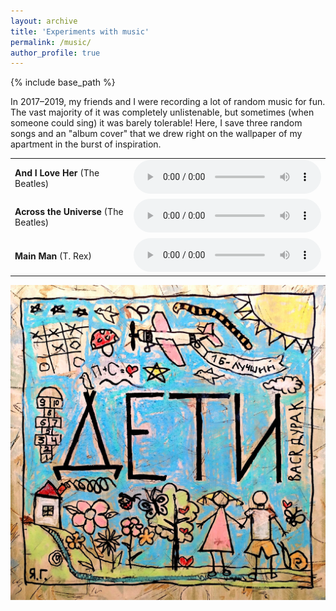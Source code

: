 ```yaml
---
layout: archive
title: 'Experiments with music'
permalink: /music/
author_profile: true
---
```


{% include base_path %}

In 2017–2019, my friends and I were recording a lot of random music for fun. The vast majority of it was completely
unlistenable, but sometimes (when someone could sing) it was barely tolerable! Here, I save three random songs and an "album cover"
that we drew right on the wallpaper of my apartment in the burst of inspiration.

<table border="0" cellspacing="0" cellpadding="0" style="border: none; font-size: 100%">
<tbody>
<tr  style="border: none">
<td  style="border: none"><b>And I Love Her</b> (The Beatles)</td>
<td  style="border: none">
<audio controls>
  <source src="/music/and_i_love_her.mp3" type="audio/mpeg">
Your browser does not support the audio element.
</audio>
</td>
</tr>
<tr style="border: none">
<td style="border: none"><b>Across the Universe</b> (The Beatles)</td>
<td style="border: none">
<audio controls>
  <source src="/music/across_the_universe.mp3" type="audio/mpeg">
Your browser does not support the audio element.
</audio>
</td>
</tr>
<tr style="border: none">
<td style="border: none"><b>Main Man</b> (T. Rex)</td>
<td style="border: none">
<audio controls>
  <source src="/music/main_man.mp3" type="audio/mpeg">
Your browser does not support the audio element.
</audio>
</td>
</tr>
</tbody>
</table>

<img src="/images/album_cover.jpg">

